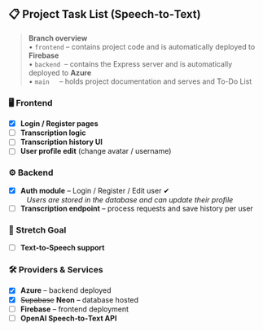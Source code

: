 ## 📋 Project Task List (Speech‑to‑Text)

> **Branch overview**  
> • `frontend` – contains project code and is automatically deployed to **Firebase**  
> • `backend`  – contains the Express server and is automatically deployed to **Azure**  
> • `main`     – holds project documentation and serves and To-Do List

### 🖥️ Frontend
- [x] **Login / Register pages**
- [ ] **Transcription logic**
- [ ] **Transcription history UI**
- [ ] **User profile edit** (change avatar / username)

### ⚙️ Backend
- [x] **Auth module** – Login / Register / Edit user ✔︎  
  &nbsp;&nbsp;&nbsp;_Users are stored in the database and can update their profile_  
- [ ] **Transcription endpoint** – process requests and save history per user

### 🚀 Stretch Goal
- [ ] **Text‑to‑Speech support**

### 🛠️ Providers & Services
- [x] **Azure** – backend deployed  
- [x] ~~Supabase~~ **Neon** – database hosted  
- [ ] **Firebase** – frontend deployment  
- [ ] **OpenAI Speech‑to‑Text API**
